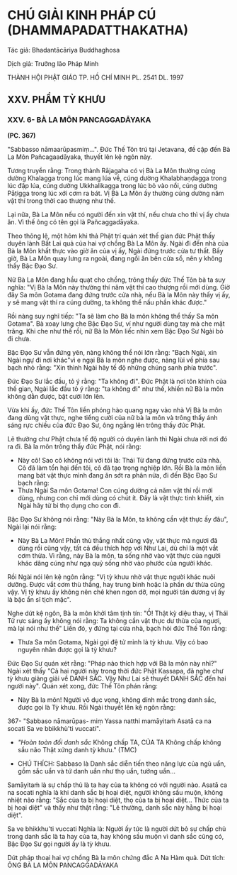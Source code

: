 # CHÚ GIẢI KINH PHÁP CÚ (DHAMMAPADATTHAKATHA)

Tác giả: Bhadantācāriya Buddhaghosa

Dịch giả: Trưởng lão Pháp Minh

THÀNH HỘI PHẬT GIÁO TP. HỒ CHÍ MINH
PL. 2541 DL. 1997

## XXV. PHẨM TỲ KHƯU

### XXV. 6- BÀ LA MÔN PANCAGGADĀYAKA

**(PC. 367)**

"Sabbasso nāmaarūpasmiṃ...". Đức Thế Tôn trú tại Jetavana, đề cập đến Bà La Môn
Pañcagaadāyaka, thuyết lên kệ ngôn này.

Tương truyền rằng: Trong thành Rājagaha có vị Bà La Môn thường cúng dường Khalagga trong lúc mang lúa về, cúng dường Khalabhaṇḍagga trong lúc đập lúa, cúng dường Ukkhalikagga trong lúc bỏ vào nồi, cúng dường Pāṭigga trong lúc xới cơm ra bát. Vị Bà La Môn ấy thường cúng dường năm vật thí trong thời cao thượng như thế.

Lại nữa, Bà La Môn nếu có người đến xin vật thí, nếu chưa cho thì vị ấy chưa ăn. Vì thế ông có tên gọi là Pañcaggadāyaka.

Theo thông lệ, một hôm khi thả Phật trí quán xét thế gian đức Phật thấy duyên lành Bất Lai quả của hai vợ chồng Bà La Môn ấy. Ngài đi đến nhà của Bà la Môn khất thực vào giờ ăn của vị ấy,
Ngài đứng trước cửa tư thất. Bấy giờ, Bà La Môn quay lưng ra ngoài, đang ngồi ăn bên cửa sổ, nên y không thấy Bậc Đạo Sư.

Nữ Bà La Môn đang hầu quạt cho chồng, trông thấy đức Thế Tôn bà ta suy nghĩa: "Vị Bà la
Môn này thường thí năm vật thí cao thượng rồi mới dùng. Giờ đây Sa môn Gotama đang đứng trước cửa nhà, nếu Bà la Môn này thấy vị ấy, y sẽ mang vật thí ra cúng dường, ta không thể nấu phần khác được."

Rồi nàng suy nghĩ tiếp: "Ta sẽ làm cho Bà la môn không thể thấy Sa môn Gotama". Bà xoay lưng che Bậc Đạo Sư, ví như người dùng tay mà che mặt trăng. Khi che như thế rồi, nữ Bà la Môn liếc nhìn xem Bậc Đạo Sư Ngài bỏ đi chưa.

Bậc Đạo Sư vẫn đứng yên, nàng không thể nói lớn rằng: "Bạch Ngài, xin Ngài ngự đi nơi khác"vì e ngại Bà la môn nghe được, nàng lùi về phía sau bạch nhỏ rằng: "Xin thỉnh Ngài hãy tế độ những chúng sanh phía trước".

Đức Đạo Sư lắc đầu, tỏ ý rằng: "Ta không đi". Đức Phật là nơi tôn khinh của thế gian, Ngài lắc đầu tỏ ý rằng: "ta không đi" như thế, khiến nữ Bà la môn không dằn được, bật cười lớn lên.

Vừa khi ấy, đức Thế Tôn liền phóng hào quang ngay vào nhà Vị Bà la môn đang dùng vật thực, nghe tiếng cười của nữ bà la môn và trông thấy ánh sáng rực chiếu của đức Đạo Sư, ông ngẫng lên trông thấy đức Phật.

Lẽ thường chư Phật chưa tế độ người có duyên lành thì Ngài chưa rời nơi đó ra đi. Bà la môn trông thấy đức Phật, nói rằng:

- Này cô! Sao cô không nói với tôi là: Thái Tử đang đứng trước cửa nhà. Cô đã làm tổn hại đến tôi, cô đã tạo trọng nghiệp lớn. Rồi Bà la môn liền mang bát vật thực mình đang ăn sớt ra phân nửa, đi đến Bậc Đạo Sư bạch rằng:
- Thưa Ngài Sa môn Gotama! Con cúng dường cả năm vật thí rồi mới dùng, nhưng con chỉ mới dùng có chút ít. Đây là vật thực tinh khiết, xin Ngài hãy từ bi thọ dụng cho con đi.

Bậc Đạo Sư không nói rằng: "Này Bà la Môn, ta không cần vật thực ấy đâu", Ngài lại nói rằng:

- Này Bà La Môn! Phần thù thắng nhất cũng vậy, vật thực mà ngươi đã dùng rồi cũng vậy, tất cả đều thích hợp với Như Lai, dù chỉ là một vắt cơm thừa. Vì rằng, này Bà la môn, ta sống nhờ vào vật thực của người khác dâng cúng như ngạ quỷ sống nhờ vào phước của người khác.

Rồi Ngài nói lên kệ ngôn rằng: "Vị tỳ khưu nhờ vật thực người khác nuôi dưỡng. Được vắt cơm thù thắng, hay trung bình hoặc là phần dư thừa cũng vậy. Vị tỳ khưu ấy không nên chê khen ngon dỡ, mọi người tán dương vị ấy là bậc ẩn sĩ tịch mặc".

Nghe dứt kệ ngôn, Bà la môn khởi tâm tịnh tín: "Ồ! Thật kỳ diệu thay, vị Thái Tử rực sáng ấy không nói rằng: Ta không cần vật thực dư thừa của ngươi, mà lại nói như thế" Liền đó, y đứng tại cửa nhà, bạch hỏi đức Thế Tôn rằng:

- Thưa Sa môn Gotama, Ngài gọi đệ tử mình là tỳ khưu. Vậy có bao nguyên nhân được gọi là tỳ khưu?

Đức Đạo Sư quán xét rằng: "Pháp nào thích hợp với Bà la môn này nhỉ?" Ngài xét thấy "Cả hai người này trong thời đức Phật Kassapa, đã nghe chư tỳ khưu giảng giải về DANH SẮC. Vậy Như Lai sẽ thuyết DANH SẮC đến hai người này". Quán xét xong, đức Thế Tôn phán rằng:

- Này Bà la môn! Người vô dục vọng, không dính mắc trong danh sắc, được gọi là Tỳ khưu.
  Rồi Ngài thuyết lên kệ ngôn rằng:

367- "Sabbaso nāmarūpas- miṃ
Yassa natthi mamāyitaṁ
Asatā ca na socati
Sa ve bbikkhù'ti vuccati".

- _"Hoàn toàn đối danh sắc_
  Không chấp TA, CỦA TA
  Không chấp không sầu não
  Thật xứng danh tỳ khưu." (TMC)

- CHÚ THÍCH:
  Sabbaso là Danh sắc diễn tiến theo năng lực của ngũ uẩn, gồm sắc uẩn và tứ danh uẩn như thọ uẩn, tưởng uẩn...

Samāyitaṁ là sự chấp thủ là ta hay của ta không có với người nào.
Asatā ca na socati nghĩa là khi danh sắc bị hoại diệt, người không sầu muộn, không nhiệt não rằng: "Sắc của ta bị hoại diệt, thọ của ta bị hoại diệt... Thức của ta bị hoại diệt" và thấy như thật rằng: "Lẽ thường, danh sắc này hằng bị hoại diệt".

Sa ve bhikkhu'ti vuccati Nghĩa là: Người ấy tức là người dứt bỏ sự chấp chủ trong danh sắc là ta hay của ta, hay không sầu muộn vì danh sắc cũng có, Bậc Đạo Sư gọi người ấy là tỳ khưu.

Dứt pháp thoại hai vợ chồng Bà la môn chứng đắc A Na Hàm quả.
Dứt tích: ÔNG BÀ LA MÔN PANCAGGADĀYAKA
